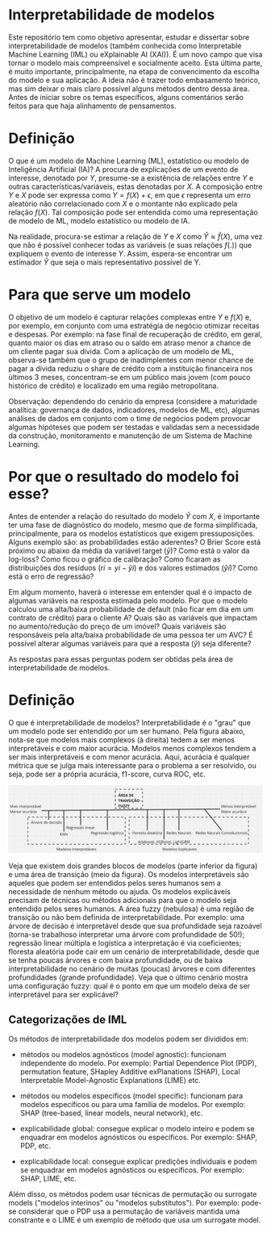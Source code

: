 # Interpretabilidade de modelos

Este repositório tem como objetivo apresentar, estudar e dissertar sobre interpretabilidade de modelos (também conhecida como Interpretable Machine Learning (IML) ou eXplainable AI (XAI)). É um novo campo que visa tornar o modelo mais compreensível e socialmente aceito. Esta última parte, é muito importante, principalmente, na etapa de convencimento da escolha do modelo e sua aplicação. A ideia não é trazer todo embasamento teórico, mas sim deixar o mais claro possível alguns métodos dentro dessa área. Antes de iniciar sobre os temas específicos, alguns comentários serão feitos para que haja alinhamento de pensamentos.

# Definição

O que é um modelo de Machine Learning (ML), estatístico ou modelo de Inteligência Artificial (IA)? A procura de explicações de um evento de interesse, denotado por $Y$, presume-se a existência de relações entre $Y$ e outras características/variáveis, estas denotadas por $X$. A composição entre $Y$ e $X$ pode ser expressa como $Y = f(X) + \epsilon$, em que $\epsilon$ representa um erro aleatório não correlacionado com $X$ e o montante não explicado pela relação $f(X)$. Tal composição pode ser entendida como uma representação de modelo de ML, modelo estatístico ou modelo de IA.

Na realidade, procura-se estimar a relação de $Y$ e $X$ como $\hat{Y} \approx \hat{f}(X)$, uma vez que não é possível conhecer todas as variáveis (e suas relações $f(.)$) que expliquem o evento de interesse $Y$. Assim, espera-se encontrar um estimador $\hat{Y}$ que seja o mais representativo possível de Y.

# Para que serve um modelo

O objetivo de um modelo é capturar relações complexas entre $Y$ e $f(X)$ e, por exemplo, em conjunto com uma estratégia de negócio otimizar receitas e despesas. Por exemplo: na fase final de recuperação de crédito, em geral, quanto maior os dias em atraso ou o saldo em atraso menor a chance de um cliente pagar sua dívida. Com a aplicação de um modelo de ML, observa-se também que o grupo de inadimplentes com menor chance de pagar a dívida reduziu o share de crédito com a instituição financeira nos últimos 3 meses, concentram-se em um público mais jovem (com pouco histórico de crédito) e localizado em uma região metropolitana.

Observação: dependendo do cenário da empresa (considere a maturidade analítica: governança de dados, indicadores, modelos de ML, etc), algumas análises de dados em conjunto com o time de negócios podem provocar algumas hipóteses que podem ser testadas e validadas sem a necessidade da construção, monitoramento e manutenção de um Sistema de Machine Learning.

# Por que o resultado do modelo foi esse?

Antes de entender a relação do resultado do modelo $\hat{Y}$ com $X$, é importante ter uma fase de diagnóstico do modelo, mesmo que de forma simplificada, principalmente, para os modelos estatísticos que exigem pressuposições. Alguns exemplo são: as probabilidades estão aderentes? O Brier Score está próximo ou abaixo da média da variável target ($\bar{y}$)? Como está o valor da log-loss? Como ficou o gráfico de calibração? Como ficaram as distribuições dos resíduos ($ri = yi - \hat{y}i$) e dos valores estimados ($\hat{y}i$)? Como está o erro de regressão?

Em algum momento, haverá o interesse em entender qual é o impacto de algumas variáveis na resposta estimada pelo modelo. Por que o modelo calculou uma alta/baixa probabilidade de default (não ficar em dia em um contrato de crédito) para o cliente A? Quais são as variáveis que impactam no aumento/redução do preço de um imóvel? Quais variáveis são responsáveis pela alta/baixa probabilidade de uma pessoa ter um AVC? É possível alterar algumas variáveis para que a resposta ($\hat{y}$) seja diferente?

As respostas para essas perguntas podem ser obtidas pela área de interpretabilidade de modelos.

# Definição

O que é interpretabilidade de modelos? Interpretabilidade é o "grau" que um modelo pode ser entendido por um ser humano. Pela figura abaixo, nota-se que modelos mais complexos (à direita) tedem a ser menos interpretáveis e com maior acurácia. Modelos menos complexos tendem a ser mais interpretáveis e com menor acurácia. Aqui, acurácia é qualquer métrica que se julga mais interessante para o problema a ser resolvido, ou seja, pode ser a própria acurácia, f1-score, curva ROC, etc.

![image](Representacao1.png 'Grau de interpretabilidade e acurácia do modelo.')

Veja que existem dois grandes blocos de modelos (parte inferior da figura) e uma área de transição (meio da figura). Os modelos interpretáveis são aqueles que podem ser entendidos pelos seres humanos sem a necessidade de nenhum método ou ajuda. Os modelos explicáveis precisam de técnicas ou métodos adicionais para que o modelo seja entendido pelos seres humanos. A área fuzzy (nebulosa) é uma região de transição ou não bem definida de interpretabilidade. Por exemplo: uma árvore de decisão é interpretável desde que sua profundidade seja razoável (torna-se trabalhoso interpretar uma árvore com profundidade de 50!); regressão linear múltipla e logística a interpretação é via coeficientes; floresta aleatória pode cair em um cenário de interpretabilidade, desde que se tenha poucas árvores e com baixa profundidade, ou de baixa interpretabilidade no cenário de muitas (poucas) árvores e com diferentes profundidades (grande profundidade). Veja que o último cenário mostra uma configuração fuzzy: qual é o ponto em que um modelo deixa de ser interpretável para ser explicável?

## Categorizações de IML

Os métodos de interpretabilidade dos modelos podem ser divididos em:

- métodos ou modelos agnósticos (model agnostic): funcionam independente do modelo. Por exemplo: Partial Dependence Plot (PDP), permutation feature, SHapley Additive exPlanations (SHAP), Local Interpretable Model-Agnostic Explanations (LIME) etc.

- métodos ou modelos específicos (model specific): funcionam para modelos específicos ou para uma família de modelos. Por exemplo: SHAP (tree-based, linear models, neural network), etc.

- explicabilidade global: consegue explicar o modelo inteiro e podem se enquadrar em modelos agnósticos ou específicos. Por exemplo: SHAP, PDP, etc.

- explicabilidade local: consegue explicar predições individuais e podem se enquadrar em modelos agnósticos ou específicos. Por exemplo: SHAP, LIME, etc.

Além disso, os métodos podem usar técnicas de permutação ou surrogate models ("modelos interinos" ou "modelos substitutos"). Por exemplo: pode-se considerar que o PDP usa a permutação de variáveis mantida uma constrante e o LIME é um exemplo de método que usa um surrogate model.